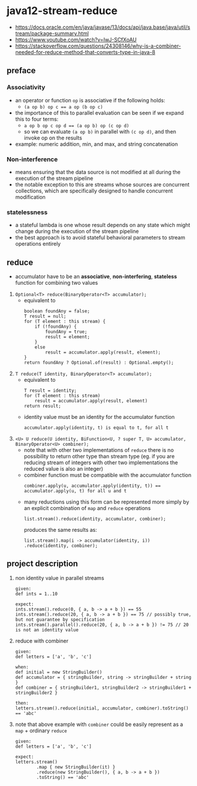 # java12-stream-reduce

* https://docs.oracle.com/en/java/javase/13/docs/api/java.base/java/util/stream/package-summary.html
* https://www.youtube.com/watch?v=IwJ-SCfXoAU
* https://stackoverflow.com/questions/24308146/why-is-a-combiner-needed-for-reduce-method-that-converts-type-in-java-8

## preface
### Associativity
* an operator or function `op` is associative if the following holds:
    * `(a op b) op c == a op (b op c)`
* the importance of this to parallel evaluation can be seen if we expand this to four terms:
     * `a op b op c op d == (a op b) op (c op d)`
     * so we can evaluate `(a op b)` in parallel with `(c op d)`, and then invoke op on the results
* example: numeric addition, min, and max, and string concatenation

### Non-interference
* means ensuring that the data source is not modified at all during the execution of the stream pipeline
* the notable exception to this are streams whose sources are concurrent collections, which are specifically 
designed to handle concurrent modification

### statelessness
* a stateful lambda is one whose result depends on any state which might change during the execution of the 
stream pipeline
* the best approach is to avoid stateful behavioral parameters to stream operations entirely

## reduce
* accumulator have to be an **associative**, **non-interfering**, **stateless** function for combining two values
1. `Optional<T> reduce(BinaryOperator<T> accumulator);`
    * equivalent to
        ```
        boolean foundAny = false;
        T result = null;
        for (T element : this stream) {
            if (!foundAny) {
                foundAny = true;
                result = element;
            }
            else
                result = accumulator.apply(result, element);
        }
        return foundAny ? Optional.of(result) : Optional.empty();
        ```
1. `T reduce(T identity, BinaryOperator<T> accumulator);`
    * equivalent to
        ```
        T result = identity;
        for (T element : this stream)
            result = accumulator.apply(result, element)
        return result;
        ```
    * identity value must be an identity for the accumulator function
        ```
        accumulator.apply(identity, t) is equal to t, for all t
        ```
1. `<U> U reduce(U identity, BiFunction<U, ? super T, U> accumulator, BinaryOperator<U> combiner);`
    * note that with other two implementations of `reduce` there is no possibility to return other type
    than stream type (eg. if you are reducing stream of integers with other two implementations the reduced value
     is also an integer)
    * combiner function must be compatible with the accumulator function
        ```
        combiner.apply(u, accumulator.apply(identity, t)) == accumulator.apply(u, t) for all u and t
        ```
    * many reductions using this form can be represented more simply by an explicit combination of `map` 
    and `reduce` operations
        ```
        list.stream().reduce(identity, accumulator, combiner);
        ```
        produces the same results as:
        ```
        list.stream().map(i -> accumulator(identity, i)) .reduce(identity, combiner);
        ```
## project description
1. non identity value in parallel streams
    ```
    given:
    def ints = 1..10

    expect:
    ints.stream().reduce(0, { a, b -> a + b }) == 55
    ints.stream().reduce(20, { a, b -> a + b }) == 75 // possibly true, but not guarantee by specification
    ints.stream().parallel().reduce(20, { a, b -> a + b }) != 75 // 20 is not an identity value
    ```
1. reduce with combiner
    ```
    given:
    def letters = ['a', 'b', 'c']

    when:
    def initial = new StringBuilder()
    def accumulator = { stringBuilder, string -> stringBuilder + string }
    def combiner = { stringBuilder1, stringBuilder2 -> stringBuilder1 + stringBuilder2 }

    then:
    letters.stream().reduce(initial, accumulator, combiner).toString() == 'abc'
    ```
1. note that above example with `combiner` could be easily represent as a `map` + ordinary `reduce`
    ```
    given:
    def letters = ['a', 'b', 'c']
    
    expect:
    letters.stream()
            .map { new StringBuilder(it) }
            .reduce(new StringBuilder(), { a, b -> a + b })
            .toString() == 'abc'
    ```
